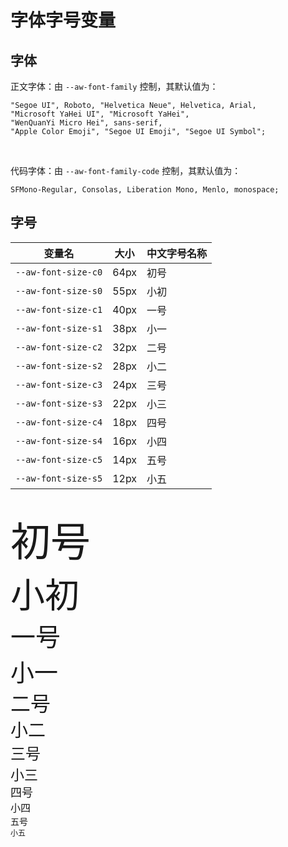 # 字体字号变量
## 字体
正文字体：由 `--aw-font-family` 控制，其默认值为：
```text
"Segoe UI", Roboto, "Helvetica Neue", Helvetica, Arial,
"Microsoft YaHei UI", "Microsoft YaHei",
"WenQuanYi Micro Hei", sans-serif,
"Apple Color Emoji", "Segoe UI Emoji", "Segoe UI Symbol";
```
<br>

代码字体：由 `--aw-font-family-code` 控制，其默认值为：
```text
SFMono-Regular, Consolas, Liberation Mono, Menlo, monospace;
```

## 字号
变量名             |大小 |中文字号名称
-------------------|----|-----------
`--aw-font-size-c0`|64px|初号
`--aw-font-size-s0`|55px|小初
`--aw-font-size-c1`|40px|一号
`--aw-font-size-s1`|38px|小一
`--aw-font-size-c2`|32px|二号
`--aw-font-size-s2`|28px|小二
`--aw-font-size-c3`|24px|三号
`--aw-font-size-s3`|22px|小三
`--aw-font-size-c4`|18px|四号
`--aw-font-size-s4`|16px|小四
`--aw-font-size-c5`|14px|五号
`--aw-font-size-s5`|12px|小五

<br>
<div class="aw-p">
    <span style="font-size: 64px">初号</span><br>
    <span style="font-size: 55px">小初</span><br>
    <span style="font-size: 40px">一号</span><br>
    <span style="font-size: 38px">小一</span><br>
    <span style="font-size: 32px">二号</span><br>
    <span style="font-size: 28px">小二</span><br>
    <span style="font-size: 24px">三号</span><br>
    <span style="font-size: 22px">小三</span><br>
    <span style="font-size: 18px">四号</span><br>
    <span style="font-size: 16px">小四</span><br>
    <span style="font-size: 14px">五号</span><br>
    <span style="font-size: 12px">小五</span>
</div>